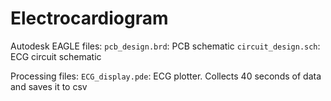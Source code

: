 # Electrocardiogram

Autodesk EAGLE files: 
`pcb_design.brd`: PCB schematic
`circuit_design.sch`: ECG circuit schematic

Processing files:
`ECG_display.pde`: ECG plotter. Collects 40 seconds of data and saves it to csv
